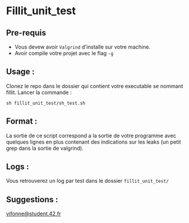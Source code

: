 # Fillit_unit_test

## Pre-requis

- Vous devew avoir ```Valgrind``` d'installe sur votre machine.
- Avoir compile votre projet avec le flag ```-g```

## Usage :

Clonez le repo dans le dossier qui contient votre executable se nommant fillit.
Lancer la commande :
```
sh fillit_unit_test/sh_test.sh
```

## Format :

La sortie de ce script correspond a la sortie de votre programme avec quelques lignes en plus contenant des indications sur les leaks (un petit grep dans la sortie de valgrind).

## Logs :

Vous retrouverez un log par test dans le dossier ```fillit_unit_test/```

## Suggestions :

vifonne@student.42.fr
